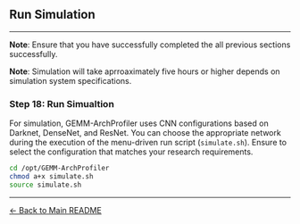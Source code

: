 ## Run Simulation

---

**Note**: Ensure that you have successfully completed the all previous sections successfully.

**Note**: Simulation will take aprroaximately five hours or higher depends on simulation system specifications.

### Step 18: Run Simualtion
For simulation, GEMM-ArchProfiler uses CNN configurations based on Darknet, DenseNet, and ResNet. You can choose the appropriate network during the execution of the menu-driven run script (`simulate.sh`). Ensure to select the configuration that matches your research requirements.

```bash
cd /opt/GEMM-ArchProfiler
chmod a+x simulate.sh
source simulate.sh

```

---

[← Back to Main README](../README.md)
